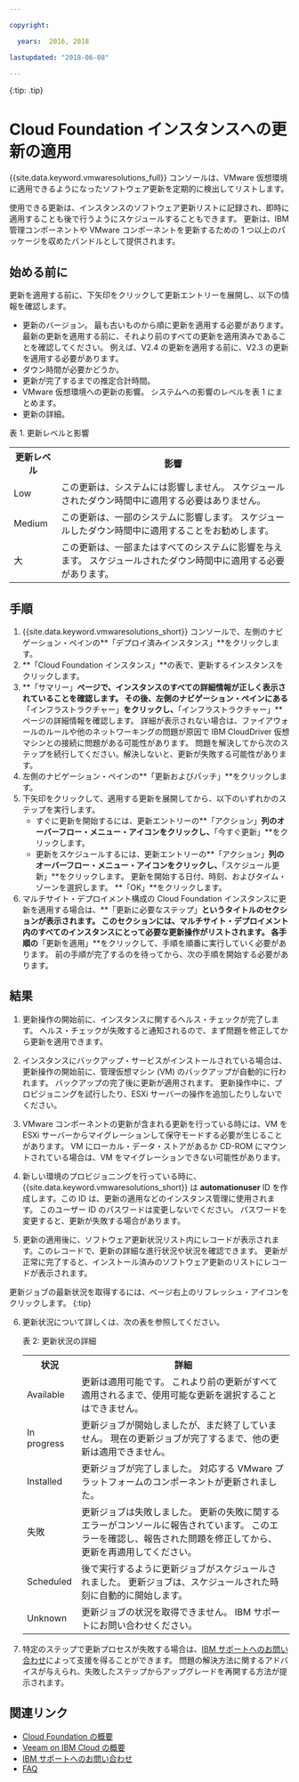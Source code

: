 ```yaml
---

copyright:

  years:  2016, 2018

lastupdated: "2018-06-08"

---
```


{:tip: .tip}

# Cloud Foundation インスタンスへの更新の適用

{{site.data.keyword.vmwaresolutions_full}} コンソールは、VMware 仮想環境に適用できるようになったソフトウェア更新を定期的に検出してリストします。

使用できる更新は、インスタンスのソフトウェア更新リストに記録され、即時に適用することも後で行うようにスケジュールすることもできます。 更新は、IBM 管理コンポーネントや VMware コンポーネントを更新するための 1 つ以上のパッケージを収めたバンドルとして提供されます。

## 始める前に

更新を適用する前に、下矢印をクリックして更新エントリーを展開し、以下の情報を確認します。
* 更新のバージョン。 最も古いものから順に更新を適用する必要があります。 最新の更新を適用する前に、それより前のすべての更新を適用済みであることを確認してください。 例えば、V2.4 の更新を適用する前に、V2.3 の更新を適用する必要があります。
* ダウン時間が必要かどうか。
* 更新が完了するまでの推定合計時間。
* VMware 仮想環境への更新の影響。 システムへの影響のレベルを表 1 にまとめます。
* 更新の詳細。

表 1. 更新レベルと影響

<table>
  <tr>
    <th>更新レベル</th>
    <th>影響</th>
  </tr>
  <tr>
    <td>Low</td>
    <td>この更新は、システムには影響しません。 スケジュールされたダウン時間中に適用する必要はありません。</td>
  </tr>
  <tr>
    <td>Medium</td>
  <td>この更新は、一部のシステムに影響します。 スケジュールしたダウン時間中に適用することをお勧めします。</td>
  </tr>
    <tr>
    <td>大</td>
  <td>この更新は、一部またはすべてのシステムに影響を与えます。 スケジュールされたダウン時間中に適用する必要があります。</td>
  </tr>
</table>

## 手順

1. {{site.data.keyword.vmwaresolutions_short}} コンソールで、左側のナビゲーション・ペインの**「デプロイ済みインスタンス」**をクリックします。
2. **「Cloud Foundation インスタンス」**の表で、更新するインスタンスをクリックします。
3. **「サマリー」**ページで、インスタンスのすべての詳細情報が正しく表示されていることを確認します。 その後、左側のナビゲーション・ペインにある**「インフラストラクチャー」**をクリックし、**「インフラストラクチャー」**ページの詳細情報を確認します。
   詳細が表示されない場合は、ファイアウォールのルールや他のネットワーキングの問題が原因で IBM CloudDriver 仮想マシンとの接続に問題がある可能性があります。 問題を解決してから次のステップを続行してください。解決しないと、更新が失敗する可能性があります。
4. 左側のナビゲーション・ペインの**「更新およびパッチ」**をクリックします。
5. 下矢印をクリックして、適用する更新を展開してから、以下のいずれかのステップを実行します。
   *  すぐに更新を開始するには、更新エントリーの**「アクション」**列のオーバーフロー・メニュー・アイコンをクリックし、**「今すぐ更新」**をクリックします。
   *  更新をスケジュールするには、更新エントリーの**「アクション」**列のオーバーフロー・メニュー・アイコンをクリックし、**「スケジュール更新」**をクリックします。 更新を開始する日付、時刻、およびタイム・ゾーンを選択します。 **「OK」**をクリックします。
6. マルチサイト・デプロイメント構成の Cloud Foundation インスタンスに更新を適用する場合は、**「更新に必要なステップ」**というタイトルのセクションが表示されます。 このセクションには、マルチサイト・デプロイメント内のすべてのインスタンスにとって必要な更新操作がリストされます。 各手順の**「更新を適用」**をクリックして、手順を順番に実行していく必要があります。 前の手順が完了するのを待ってから、次の手順を開始する必要があります。

## 結果

1. 更新操作の開始前に、インスタンスに関するヘルス・チェックが完了します。 ヘルス・チェックが失敗すると通知されるので、まず問題を修正してから更新を適用できます。
2. インスタンスにバックアップ・サービスがインストールされている場合は、更新操作の開始前に、管理仮想マシン (VM) のバックアップが自動的に行われます。 バックアップの完了後に更新が適用されます。 更新操作中に、プロビジョニングを試行したり、ESXi サーバーの操作を追加したりしないでください。
3. VMware コンポーネントの更新が含まれる更新を行っている時には、VM を ESXi サーバーからマイグレーションして保守モードする必要が生じることがあります。 VM にローカル・データ・ストアがあるか CD-ROM にマウントされている場合は、VM をマイグレーションできない可能性があります。
4. 新しい環境のプロビジョニングを行っている時に、{{site.data.keyword.vmwaresolutions_short}} は **automationuser** ID を作成します。この ID は、更新の適用などのインスタンス管理に使用されます。 このユーザー ID のパスワードは変更しないでください。 パスワードを変更すると、更新が失敗する場合があります。

5. 更新の適用後に、ソフトウェア更新状況リスト内にレコードが表示されます。このレコードで、更新の詳細な進行状況や状況を確認できます。 更新が正常に完了すると、インストール済みのソフトウェア更新のリストにレコードが表示されます。

  更新ジョブの最新状況を取得するには、ページ右上のリフレッシュ・アイコンをクリックします。
  {:tip}

6. 更新状況について詳しくは、次の表を参照してください。

   表 2: 更新状況の詳細

    <table>
      <tr>
        <th>状況</th>
        <th>詳細</th>
      </tr>
      <tr>
        <td>Available</td>
        <td>更新は適用可能です。 これより前の更新がすべて適用されるまで、使用可能な更新を選択することはできません。</td>
      </tr>
      <tr>
        <td>In progress</td>
      <td>更新ジョブが開始しましたが、まだ終了していません。 現在の更新ジョブが完了するまで、他の更新は適用できません。 </td>
      </tr>
        <tr>
        <td>Installed</td>
      <td>更新ジョブが完了しました。 対応する VMware プラットフォームのコンポーネントが更新されました。</td>
      </tr>
        <tr>
        <td>失敗</td>
      <td>更新ジョブは失敗しました。 更新の失敗に関するエラーがコンソールに報告されています。 このエラーを確認し、報告された問題を修正してから、更新を再適用してください。</td>
      </tr>
          <tr>
        <td>Scheduled</td>
      <td>後で実行するように更新ジョブがスケジュールされました。 更新ジョブは、スケジュールされた時刻に自動的に開始します。</td>
      </tr>
          <tr>
        <td>Unknown</td>
      <td>更新ジョブの状況を取得できません。 IBM サポートにお問い合わせください。</td>
      </tr>
    </table>

7. 特定のステップで更新プロセスが失敗する場合は、[IBM サポートへのお問い合わせ](../vmonic/trbl_support.html)によって支援を得ることができます。 問題の解決方法に関するアドバイスが与えられ、失敗したステップからアップグレードを再開する方法が提示されます。

## 関連リンク

* [Cloud Foundation の概要](../sddc/sd_cloudfoundationoverview.html)
* [Veeam on IBM Cloud の概要](../services/veeam_considerations.html)
* [IBM サポートへのお問い合わせ](../vmonic/trbl_support.html)
* [FAQ](../vmonic/faq.html)
